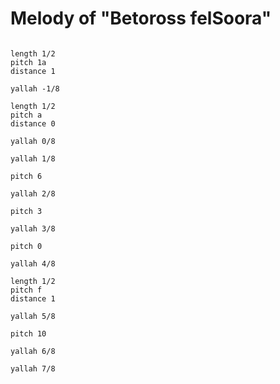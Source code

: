 # Melody of "Betoross felSoora"

```scenario oscilla

length 1/2
pitch 1a
distance 1

yallah -1/8

length 1/2
pitch a
distance 0

yallah 0/8

yallah 1/8

pitch 6

yallah 2/8

pitch 3

yallah 3/8

pitch 0

yallah 4/8

length 1/2
pitch f
distance 1

yallah 5/8

pitch 10

yallah 6/8

yallah 7/8

```
